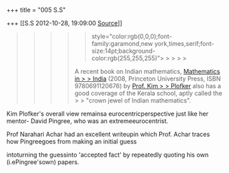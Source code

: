+++
title = "005 S.S"

+++
[[S.S	2012-10-28, 19:09:00 [Source](https://groups.google.com/g/bvparishat/c/TL6hPE7kBr0)]]



> > 
> > > >  > style="color:rgb(0,0,0);font-family:garamond,new york,times,serif;font-size:14pt;background-color:rgb(255,255,255)"> > > > > 
> > > > 
> > > > A recent book on Indian mathematics, [Mathematics in > > India](http://books.google.com.hk/books?id=6nPfpOIUyAEC&printsec=frontcover)
> > (2008, Princeton University Press, ISBN 9780691120676) by [Prof. Kim > > Plofker](http://www.math.union.edu/people/faculty/plofkerk.html)
> > also has a good coverage of the Kerala school, aptly called the > > "crown jewel of Indian mathematics".  
> > 
> > > > 
> > > > 
> > > > 
> > > > 



Kim Plofker's overall view remainsa eurocentricperspective just like her mentor- David Pingree, who was an extremeeurocentrist.

Prof Narahari Achar had an excellent writeupin which Prof. Achar
traces how Pingreegoes from making an initial guess

intoturning the guessinto 'accepted fact' by repeatedly quoting his own (i.ePingree'sown) papers.



